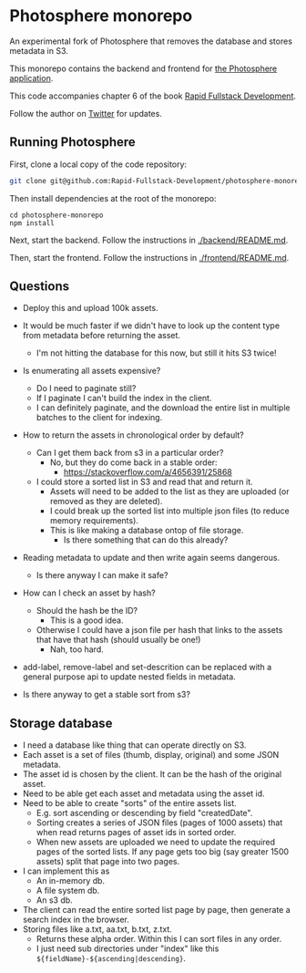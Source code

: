 # Photosphere monorepo

An experimental fork of Photosphere that removes the database and stores metadata in S3.

This monorepo contains the backend and frontend for [the Photosphere application](https://rapidfullstackdevelopment.com/example-application).

This code accompanies chapter 6 of the book [Rapid Fullstack Development](https://rapidfullstackdevelopment.com/).

Follow the author on [Twitter](https://twitter.com/codecapers) for updates.

## Running Photosphere

First, clone a local copy of the code repository:

```bash
git clone git@github.com:Rapid-Fullstack-Development/photosphere-monorepo.git
```

Then install dependencies at the root of the monorepo:

```
cd photosphere-monorepo
npm install
```

Next, start the backend. Follow the instructions in [./backend/README.md](./backend/README.md).

Then, start the frontend. Follow the instructions in [./frontend/README.md](./frontend/README.md).


## Questions

- Deploy this and upload 100k assets.

- It would be much faster if we didn't have to look up the content type from metadata before returning the asset.
    - I'm not hitting the database for this now, but still it hits S3 twice!
- Is enumerating all assets expensive?
    - Do I need to paginate still?
    - If I paginate I can't build the index in the client.
    - I can definitely paginate, and the download the entire list in multiple batches to the client for indexing.
- How to return the assets in chronological order by default?
    - Can I get them back from s3 in a particular order?
        - No, but they do come back in a stable order:
            - https://stackoverflow.com/a/4656391/25868
    - I could store a sorted list in S3 and read that and return it.
        - Assets will need to be added to the list as they are uploaded (or removed as they are deleted).
        - I could break up the sorted list into multiple json files (to reduce memory requirements).
        - This is like making a database ontop of file storage.
            - Is there something that can do this already?
- Reading metadata to update and then write again seems dangerous.
    - Is there anyway I can make it safe?
- How can I check an asset by hash?
    - Should the hash be the ID?
        - This is a good idea.
    - Otherwise I could have a json file per hash that links to the assets that have that hash (should usually be one!)
        - Nah, too hard.
- add-label, remove-label and set-descrition can be replaced with a general purpose api to update nested fields in metadata.
- Is there anyway to get a stable sort from s3?



## Storage database

- I need a database like thing that can operate directly on S3.
- Each asset is a set of files (thumb, display, original) and some JSON metadata.
- The asset id is chosen by the client. It can be the hash of the original asset.
- Need to be able get each asset and metadata using the asset id.
- Need to be able to create "sorts" of the entire assets list.
    - E.g. sort ascending or descending by field "createdDate".
    - Sorting creates a series of JSON files (pages of 1000 assets) that when read returns pages of asset ids in sorted order.
    - When new assets are uploaded we need to update the required pages of the sorted lists. If any page gets too big (say greater 1500 assets) split that page into two pages.
- I can implement this as
    - An in-memory db.
    - A file system db.
    - An s3 db.
- The client can read the entire sorted list page by page, then generate a search index in the browser.
- Storing files like a.txt, aa.txt, b.txt, z.txt.
    - Returns these alpha order. Within this I can sort files in any order.
    - I just need sub directories under "index" like this `${fieldName}-${ascending|descending}`.

